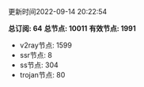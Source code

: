 更新时间2022-09-14 20:22:54

**总订阅: 64**
**总节点: 10011**
**有效节点: 1991**
- v2ray节点: 1599
- ssr节点: 8
- ss节点: 304
- trojan节点: 80
